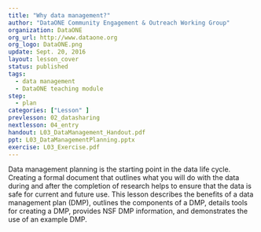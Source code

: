 ```yaml
---
title: "Why data management?"
author: "DataONE Community Engagement & Outreach Working Group"
organization: DataONE
org_url: http://www.dataone.org
org_logo: DataONE.png
update: Sept. 20, 2016
layout: lesson_cover
status: published
tags:
  - data management
  - DataONE teaching module
step:
  - plan
categories: ["Lesson" ]
prevlesson: 02_datasharing
nextlesson: 04_entry
handout: L03_DataManagement_Handout.pdf
ppt: L03_DataManagementPlanning.pptx
exercise: L03_Exercise.pdf
---
```


Data management planning is the starting point in the data life cycle. Creating a formal document that outlines what you will do with the data during and after the completion of research helps to ensure that the data is safe for current and future use. This lesson describes the benefits of a data management plan (DMP), outlines the components of a DMP, details tools for creating a DMP, provides NSF DMP information, and demonstrates the use of an example DMP.
